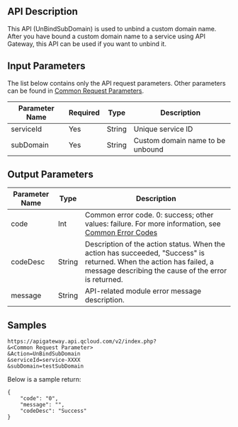 ## API Description

This API (UnBindSubDomain) is used to unbind a custom domain name.
After you have bound a custom domain name to a service using API Gateway, this API can be used if you want to unbind it.

## Input Parameters

The list below contains only the API request parameters. Other parameters can be found in [Common Request Parameters](https://intl.cloud.tencent.com/document/api/213/6976).

| Parameter Name | Required | Type | Description |
| --------- | ---- | ------ | ----------- |
| serviceId | Yes | String | Unique service ID |
| subDomain | Yes | String | Custom domain name to be unbound |

## Output Parameters
| Parameter Name | Type | Description |
| -------- | ------ | ------------------------------------------------------------ |
| code | Int | Common error code. 0: success; other values: failure. For more information, see [Common Error Codes](https://intl.cloud.tencent.com/document/product/377/8946) |
| codeDesc | String | Description of the action status. When the action has succeeded, "Success" is returned. When the action has failed, a message describing the cause of the error is returned. |
| message | String | API-related module error message description. |


## Samples 
```
https://apigateway.api.qcloud.com/v2/index.php?
&<Common Request Parameter>
&Action=UnBindSubDomain
&serviceId=service-XXXX
&subDomain=testSubDomain
```
Below is a sample return:
```
{
	"code": "0",
	"message": "",
	"codeDesc": "Success"
}
```
